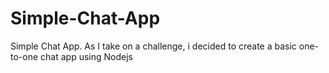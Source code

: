 # Simple-Chat-App
Simple Chat App. As I take on a challenge, i decided to create a basic one-to-one chat app using Nodejs 
